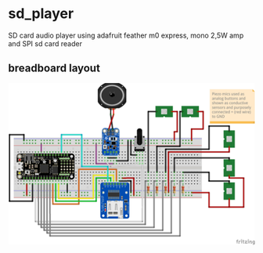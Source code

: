 # sd_player
SD card audio player using adafruit feather m0 express, mono 2,5W amp and SPI sd card reader


## breadboard layout

![](./sketch/sd_player_bb.jpg)
